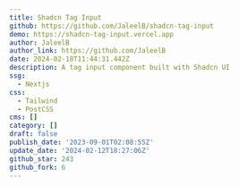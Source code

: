 ```yaml
---
title: Shadcn Tag Input
github: https://github.com/JaleelB/shadcn-tag-input
demo: https://shadcn-tag-input.vercel.app
author: JaleelB
author_link: https://github.com/JaleelB
date: 2024-02-18T11:44:31.442Z
description: A tag input component built with Shadcn UI
ssg:
  - Nextjs
css:
  - Tailwind
  - PostCSS
cms: []
category: []
draft: false
publish_date: '2023-09-01T02:08:55Z'
update_date: '2024-02-12T18:27:06Z'
github_star: 243
github_fork: 6
---
```

